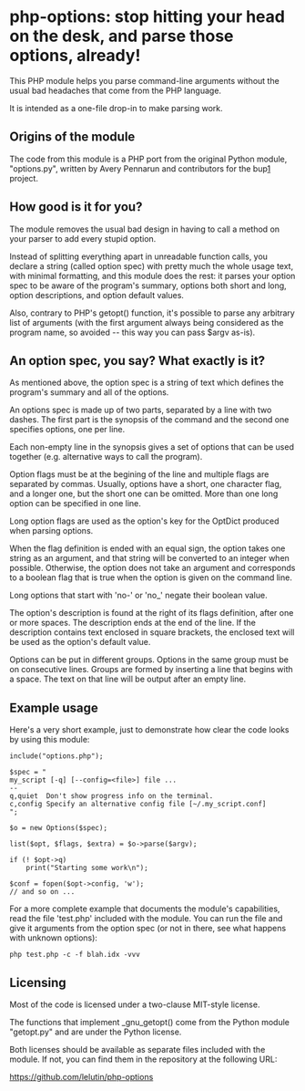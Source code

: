 
php-options: stop hitting your head on the desk, and parse those options, already!
==================================================================================

This PHP module helps you parse command-line arguments without the usual bad
headaches that come from the PHP language.

It is intended as a one-file drop-in to make parsing work.

Origins of the module
---------------------

The code from this module is a PHP port from the original Python module,
"options.py", written by Avery Pennarun and contributors for the bup[1] project.

[1]:https://github.com/apenwarr/bup/

How good is it for you?
-----------------------

The module removes the usual bad design in having to call a method on your
parser to add every stupid option.

Instead of splitting everything apart in unreadable function calls, you declare
a string (called option spec) with pretty much the whole usage text, with
minimal formatting, and this module does the rest: it parses your option spec
to be aware of the program's summary, options both short and long, option
descriptions, and option default values.

Also, contrary to PHP's getopt() function, it's possible to parse any arbitrary
list of arguments (with the first argument always being considered as the
program name, so avoided -- this way you can pass $argv as-is).

An option spec, you say? What exactly is it?
--------------------------------------------

As mentioned above, the option spec is a string of text which defines the
program's summary and all of the options.

An options spec is made up of two parts, separated by a line with two dashes.
The first part is the synopsis of the command and the second one specifies
options, one per line.

Each non-empty line in the synopsis gives a set of options that can be used
together (e.g. alternative ways to call the program).

Option flags must be at the begining of the line and multiple flags are
separated by commas. Usually, options have a short, one character flag, and a
longer one, but the short one can be omitted. More than one long option can be
specified in one line.

Long option flags are used as the option's key for the OptDict produced when
parsing options.

When the flag definition is ended with an equal sign, the option takes
one string as an argument, and that string will be converted to an
integer when possible. Otherwise, the option does not take an argument
and corresponds to a boolean flag that is true when the option is
given on the command line.

Long options that start with 'no-' or 'no\_' negate their boolean value.

The option's description is found at the right of its flags definition, after
one or more spaces. The description ends at the end of the line. If the
description contains text enclosed in square brackets, the enclosed text will
be used as the option's default value.

Options can be put in different groups. Options in the same group must be on
consecutive lines. Groups are formed by inserting a line that begins with a
space. The text on that line will be output after an empty line.

Example usage
-------------

Here's a very short example, just to demonstrate how clear the code looks by
using this module:

    include("options.php");
    
    $spec = "
    my_script [-q] [--config=<file>] file ...
    --
    q,quiet  Don't show progress info on the terminal.
    c,config Specify an alternative config file [~/.my_script.conf]
    ";
    
    $o = new Options($spec);
    
    list($opt, $flags, $extra) = $o->parse($argv);
    
    if (! $opt->q)
        print("Starting some work\n");
    
    $conf = fopen($opt->config, 'w');
    // and so on ...

For a more complete example that documents the module's capabilities, read the
file 'test.php' included with the module. You can run the file and give it
arguments from the option spec (or not in there, see what happens with unknown
options):

    php test.php -c -f blah.idx -vvv

Licensing
---------

Most of the code is licensed under a two-clause MIT-style license.

The functions that implement \_gnu\_getopt() come from the Python module
"getopt.py" and are under the Python license.

Both licenses should be available as separate files included with the module.
If not, you can find them in the repository at the following URL:

https://github.com/lelutin/php-options


